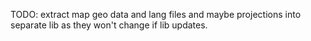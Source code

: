 TODO: extract map geo data and lang files and maybe projections into separate lib as they won't change if lib updates.